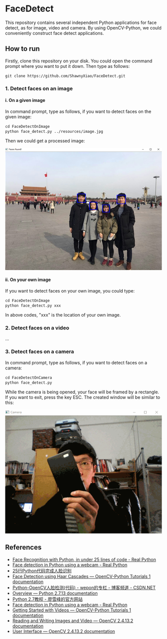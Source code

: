 # FaceDetect

This repository contains several independent Python applications for face detect, as for image, video and camera. By using OpenCV-Python, we could conveniently construct face detect applications.

## How to run

Firstly, clone this repository on your disk. You could open the command prompt where you want to put it down. Then type as follows:

```
git clone https://github.com/ShawnyXiao/FaceDetect.git
```

### 1. Detect faces on an image

#### i. On a given image

In command prompt, type as follows, if you want to detect faces on the given image:

```
cd FaceDetectOnImage
python face_detect.py ../resources/image.jpg
```

Then we could get a processed image:

![The processed image](pic/on_image.png)

#### ii. On your own image

If you want to detect faces on your own image, you could type:

```
cd FaceDetectOnImage
python face_detect.py xxx
```

In above codes, "xxx" is the location of your own image.

### 2. Detect faces on a video

...

### 3. Detect faces on a camera

In command prompt, type as follows, if you want to detect faces on a camera:

```
cd FaceDetectOnCamera
python face_detect.py
```

While the camera is being opened, your face will be framed by a rectangle. If you want to exit, press the key ESC. The created window will be similar to this:

![The camera](pic/on_camera.gif)

## References

- [Face Recognition with Python, in under 25 lines of code - Real Python](https://realpython.com/blog/python/face-recognition-with-python/)
- [Face detection in Python using a webcam - Real Python](https://realpython.com/blog/python/face-detection-in-python-using-a-webcam/)
- [25行Python代码完成人脸识别](https://python.freelycode.com/contribution/detail/36)
- [Face Detection using Haar Cascades &mdash; OpenCV-Python Tutorials 1 documentation](https://opencv-python-tutroals.readthedocs.io/en/latest/py_tutorials/py_objdetect/py_face_detection/py_face_detection.html#face-detection)
- [Python-OpenCV人脸检测(代码) - wepon的专栏 - 博客频道 - CSDN.NET](http://blog.csdn.net/u012162613/article/details/43523507)
- [Overview &mdash; Python 2.7.13 documentation](https://docs.python.org/2/index.html)
- [Python 2.7教程 - 廖雪峰的官方网站](http://www.liaoxuefeng.com/wiki/001374738125095c955c1e6d8bb493182103fac9270762a000)
- [Face detection in Python using a webcam - Real Python](https://realpython.com/blog/python/face-detection-in-python-using-a-webcam/)
- [Getting Started with Videos &mdash; OpenCV-Python Tutorials 1 documentation](http://opencv-python-tutroals.readthedocs.io/en/latest/py_tutorials/py_gui/py_video_display/py_video_display.html)
- [Reading and Writing Images and Video &mdash; OpenCV 2.4.13.2 documentation](http://docs.opencv.org/2.4/modules/highgui/doc/reading_and_writing_images_and_video.html#videocapture)
- [User Interface &mdash; OpenCV 2.4.13.2 documentation](http://docs.opencv.org/2.4/modules/highgui/doc/user_interface.html#waitkey)